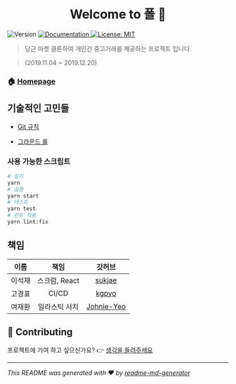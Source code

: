<h1 align="center">Welcome to 폴 👋</h1>
<p>
  <img alt="Version" src="https://img.shields.io/badge/version-0.0.1-blue.svg?cacheSeconds=2592000" />
  <a href="https://github.com/connect-foundation/2019-20/wiki" target="_blank">
    <img alt="Documentation" src="https://img.shields.io/badge/documentation-yes-brightgreen.svg" />
  </a>
  <a href="#" target="_blank">
    <img alt="License: MIT" src="https://img.shields.io/badge/License-MIT-yellow.svg" />
  </a>
</p>

> 당근 마켓 클론하여 개인간 중고거래를 제공하는 프로젝트 입니다.

> (2019.11.04 ~ 2019.12.20)


### 🏠 [Homepage](https://github.com/connect-foundation/2019-20/wiki)


## 기술적인 고민들

- [Git 규칙](https://github.com/connect-foundation/2019-20/wiki/git-%EA%B7%9C%EC%B9%99)

- [그라운드 룰](https://github.com/connect-foundation/2019-20/wiki/%EA%B7%B8%EB%9D%BC%EC%9A%B4%EB%93%9C-%EB%A3%B0)


### 사용 가능한 스크립트

```sh
# 설치
yarn
# 실행
yarn start
# 테스트
yarn test
# 린트 적용
yarn lint:fix
```

## 책임

|  이름   |     책임     |                     깃허브                     |
| :---: | :--------: | :-----------------------------------------: |
|  이석재  | 스크럼, React |     [sukjae](https://github.com/sukjae)     |
|  고경표  |   CI/CD    |      [kgpyo](https://github.com/kgpyo)      |
|  여재환  |  일라스틱 서치   | [Johnie-Yeo](https://github.com/Johnie-Yeo) |




## 🤝 Contributing

프로젝트에 기여 하고 싶으신가요? 👉 [생각을 들려주세요](https://github.com/connect-foundation/2019-20/issues)

***
_This README was generated with ❤️ by [readme-md-generator](https://github.com/kefranabg/readme-md-generator)_